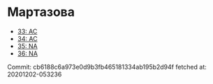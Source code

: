 # Мартазова
- [33: AC](33.md)
- [34: AC](34.md)
- [35: NA](35.md)
- [36: NA](36.md)

Commit: cb6188c6a973e0d9b3fb465181334ab195b2d94f
 fetched at: 20201202-053236
